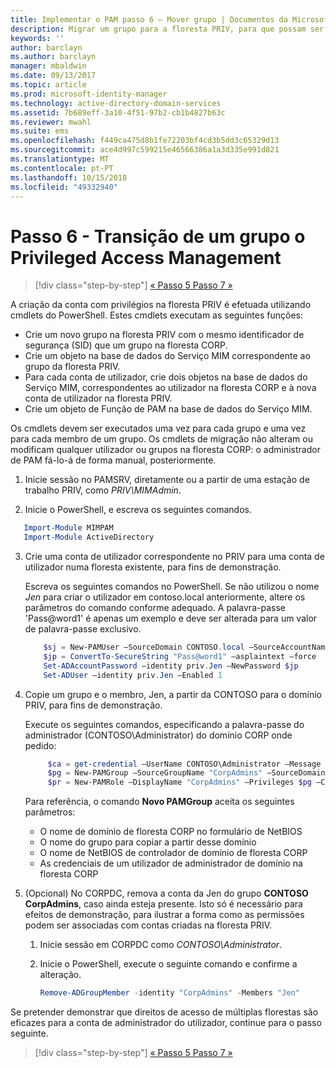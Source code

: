```yaml
---
title: Implementar o PAM passo 6 – Mover grupo | Documentos da Microsoft
description: Migrar um grupo para a floresta PRIV, para que possam ser geridos com Privilege Access Management.
keywords: ''
author: barclayn
ms.author: barclayn
manager: mbaldwin
ms.date: 09/13/2017
ms.topic: article
ms.prod: microsoft-identity-manager
ms.technology: active-directory-domain-services
ms.assetid: 7b689eff-3a10-4f51-97b2-cb1b4827b63c
ms.reviewer: mwahl
ms.suite: ems
ms.openlocfilehash: f449ca475d8b1fe72203bf4cd3b5dd3c65329d13
ms.sourcegitcommit: ace4d997c599215e46566386a1a3d335e991d821
ms.translationtype: MT
ms.contentlocale: pt-PT
ms.lasthandoff: 10/15/2018
ms.locfileid: "49332940"
---
```

# <a name="step-6--transition-a-group-to-privileged-access-management"></a>Passo 6 - Transição de um grupo o Privileged Access Management

> [!div class="step-by-step"]
> [« Passo 5 ](step-5-establish-trust-between-priv-corp-forests.md)
> [Passo 7 »](step-7-elevate-user-access.md)

A criação da conta com privilégios na floresta PRIV é efetuada utilizando cmdlets do PowerShell. Estes cmdlets executam as seguintes funções:

- Crie um novo grupo na floresta PRIV com o mesmo identificador de segurança (SID) que um grupo na floresta CORP.  
- Crie um objeto na base de dados do Serviço MIM correspondente ao grupo da floresta PRIV.  
- Para cada conta de utilizador, crie dois objetos na base de dados do Serviço MIM, correspondentes ao utilizador na floresta CORP e à nova conta de utilizador na floresta PRIV.  
- Crie um objeto de Função de PAM na base de dados do Serviço MIM.  

Os cmdlets devem ser executados uma vez para cada grupo e uma vez para cada membro de um grupo. Os cmdlets de migração não alteram ou modificam qualquer utilizador ou grupos na floresta CORP: o administrador de PAM fá-lo-á de forma manual, posteriormente.

1. Inicie sessão no PAMSRV, diretamente ou a partir de uma estação de trabalho PRIV, como *PRIV\MIMAdmin*.

2.  Inicie o PowerShell, e escreva os seguintes comandos.

```PowerShell
   Import-Module MIMPAM
   Import-Module ActiveDirectory
```

3. Crie uma conta de utilizador correspondente no PRIV para uma conta de utilizador numa floresta existente, para fins de demonstração.

   Escreva os seguintes comandos no PowerShell.  Se não utilizou o nome *Jen* para criar o utilizador em contoso.local anteriormente, altere os parâmetros do comando conforme adequado. A palavra-passe 'Pass@word1' é apenas um exemplo e deve ser alterada para um valor de palavra-passe exclusivo.

   ```PowerShell
       $sj = New-PAMUser –SourceDomain CONTOSO.local –SourceAccountName Jen
       $jp = ConvertTo-SecureString "Pass@word1" –asplaintext –force
       Set-ADAccountPassword –identity priv.Jen –NewPassword $jp
       Set-ADUser –identity priv.Jen –Enabled 1
   ```

4. Copie um grupo e o membro, Jen, a partir da CONTOSO para o domínio PRIV, para fins de demonstração.

    Execute os seguintes comandos, especificando a palavra-passe do administrador (CONTOSO\Administrator) do domínio CORP onde pedido:

   ```PowerShell
        $ca = get-credential –UserName CONTOSO\Administrator –Message "CORP forest domain admin credentials"
        $pg = New-PAMGroup –SourceGroupName "CorpAdmins" –SourceDomain CONTOSO.local                 –SourceDC CORPDC.contoso.local –Credentials $ca
        $pr = New-PAMRole –DisplayName "CorpAdmins" –Privileges $pg –Candidates $sj
   ```

    Para referência, o comando **Novo PAMGroup** aceita os seguintes parâmetros:

     -   O nome de domínio de floresta CORP no formulário de NetBIOS  
     -   O nome do grupo para copiar a partir desse domínio  
     -   O nome de NetBIOS de controlador de domínio de floresta CORP  
     -   As credenciais de um utilizador de administrador de domínio na floresta CORP  

5. (Opcional) No CORPDC, remova a conta da Jen do grupo **CONTOSO CorpAdmins**, caso ainda esteja presente.  Isto só é necessário para efeitos de demonstração, para ilustrar a forma como as permissões podem ser associadas com contas criadas na floresta PRIV.

   1.  Inicie sessão em CORPDC como *CONTOSO\Administrator*.

   2.  Inicie o PowerShell, execute o seguinte comando e confirme a alteração.

       ```PowerShell
       Remove-ADGroupMember -identity "CorpAdmins" -Members "Jen"
       ```


Se pretender demonstrar que direitos de acesso de múltiplas florestas são eficazes para a conta de administrador do utilizador, continue para o passo seguinte.

> [!div class="step-by-step"]
> [« Passo 5 ](step-5-establish-trust-between-priv-corp-forests.md)
> [Passo 7 »](step-7-elevate-user-access.md)
